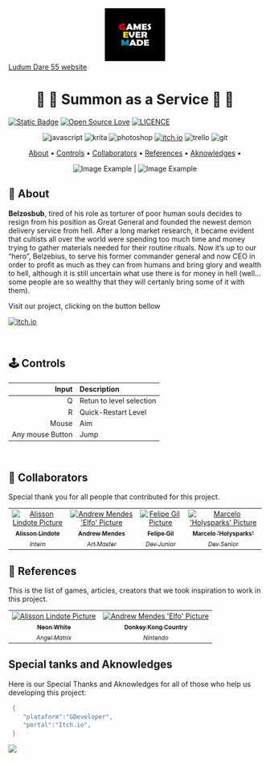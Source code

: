[JAVASCRIPT__BADGE]: https://img.shields.io/badge/Javascript-000?style=for-the-badge&logo=javascript
[KRITA__BADGE]: https://img.shields.io/badge/Krita-203759?style=for-the-badge&logo=krita&logoColor=EEF37B
[PHOTOSHOP__BADGE]: https://img.shields.io/badge/Adobe%20Photoshop-31A8FF?style=for-the-badge&logo=Adobe%20Photoshop&logoColor=black
[ITCHIO__BADGE]: https://img.shields.io/badge/Itch.io-FA5C5C?style=for-the-badge&logo=itchdotio&logoColor=white
[TRELLO__BADGE]: https://img.shields.io/badge/Trello-0052CC?style=for-the-badge&logo=trello&logoColor=white
[GIT__BADGE]: https://img.shields.io/badge/GIT-E44C30?style=for-the-badge&logo=git&logoColor=white

<div align='center'>
    <img src='.//GEM_logo.png' alt='GamesEverMade logo' width='120'>
</div>
<a align="center" href="https://ldjam.com/events/ludum-dare/55">Ludum Dare 55 website</a>
<h1 align="center" style="font-weight: bold;">👹 👹 Summon as a Service 👹 👹</h1>

[![Static Badge](https://img.shields.io/badge/Made_with-GDevelop-purple)](https://img.shields.io/badge/Made_with-GDevelop-purple)
[![Open Source Love](https://badges.frapsoft.com/os/v1/open-source.svg?v=102)](https://github.com/ellerbrock/open-source-badge/)
[![LICENCE](https://badges.frapsoft.com/os/mit/mit.svg?v=102)](https://github.com/ellerbrock/open-source-badge/)
<br>

<div align='center'>

![javascript][JAVASCRIPT__BADGE]
![krita][KRITA__BADGE]
![photoshop][PHOTOSHOP__BADGE]
[![itch.io][ITCHIO__BADGE]](https://games-ever-made.itch.io/saas-summoning-as-a-service)
![trello][TRELLO__BADGE]
![git][GIT__BADGE]

</div>

<p align="center">
 <a href="#about">About</a> • 
 <a href="#controls">Controls</a> • 
  <a href="#colab">Collaborators</a> •
 <a href="#references">References</a> •
 <a href="#aknowledges">Aknowledges</a> •
</p>

<p align="center">
    <img src="./game/example1.png" alt="Image Example" width="400px"></img> |
    <img src="./game/example2.png" alt="Image Example" width="400px"></img>
</p>

<h2 id="started">📌 About  </h2>

**Belzosbub**, tired of his role as torturer of poor human souls decides to resign from his position as Great General and founded the newest demon delivery service from hell. After a long market research, it became evident that cultists all over the world were spending too much time and money trying to gather materials needed for their routine rituals. Now it’s up to our “hero”, Belzebius, to serve his former commander general and now CEO in order to profit as much as they can from humans and bring glory and wealth to hell, although it is still uncertain what use there is for money in hell (well... some people are so wealthy that they will certanly bring some of it with them).

<p>Visit our project, clicking on the button bellow</p>

[![itch.io][ITCHIO__BADGE]](https://games-ever-made.itch.io/saas-summoning-as-a-service)

<br/>
<h2 id="controls">🕹️ Controls </h2>

| Input                   |        Description       |
|------------------------:|:-------------------------|
| Q                       | Retun to level selection |
| R                       | Quick-Restart Level      |
| Mouse                   | Aim                      |
| Any mouse Button        | Jump                     |


<br/>

<h2 id="colab">🤝 Collaborators</h2>

Special thank you for all people that contributed for this project.

<table>
  <tr>
    <td align="center">
      <a href="https://github.com/lindotex">
        <img src="https://avatars.githubusercontent.com/u/97451601?v=4" width="100px;" alt="Alisson Lindote Picture"/><br>
        <sub>
          <b>Alisson Lindote</b><br/>
          <i>Intern</i>
        </sub>
      </a>
    </td>
    <td align="center">
      <a href="https://github.com/andrew-mendes">
        <img src="https://avatars.githubusercontent.com/u/83541996?v=4" width="100px;" alt="Andrew Mendes 'Elfo' Picture"/><br>
        <sub>
          <b>Andrew Mendes</b><br/>
          <i>Art Master</i>
        </sub>
      </a>
    </td>
    <td align="center">
      <a href="https://github.com/fgil90">
        <img src="https://avatars.githubusercontent.com/u/81536290?v=4" width="100px;" alt="Felipe Gil Picture"/><br>
        <sub>
          <b>Felipe Gil</b><br/>
          <i>Dev Junior</i>
        </sub>
      </a>
    </td>
    <td align="center">
      <a href="https://github.com/MarceloLMoreira">
        <img src="https://avatars.githubusercontent.com/u/16151265?v=4" width="100px;" alt="Marcelo 'Holysparks' Picture"/><br>
        <sub>
          <b>Marcelo 'Holysparks'</b><br/>
          <i>Dev Senior</i>
        </sub>
      </a>
    </td>
  </tr>
</table>

<h2 id="references">📝 References </h2>

This is the list of games, articles, creators that we took inspiration to work in this project.
<table>
  <tr>
    <td align="center">
      <a href="https://store.steampowered.com/app/1533420/Neon_White/">
        <img src="https://image.api.playstation.com/vulcan/ap/rnd/202210/1823/rHI0zvvo70Cf1jxK7xgvIzsf.jpg" width="100px;" alt="Alisson Lindote Picture"/><br>
        <sub>
          <b>Neon White</b><br/>
          <i>Angel Matrix</i>
        </sub>
      </a>
    </td>
    <td align="center">
      <a href="https://www.nintendo.com/en-gb/Games/Super-Nintendo/Donkey-Kong-Country-276896.html">
        <img src="https://www.nintendo.com/eu/media/images/11_square_images/games_18/nintendo_switch_5/1x1_NSwitch_DonkeyKongCountryReturnsHD_image500w.jpg" width="100px;" alt="Andrew Mendes 'Elfo' Picture"/><br>
        <sub>
          <b>Donkey Kong Country</b><br/>
          <i>Nintendo</i>
        </sub>
      </a>
    </td>
  </tr>
</table>

<h2 id="aknowledges">Special tanks and Aknowledges</h2>

Here is our Special Thanks and Aknowledges for all of those who help us developing this project:

```cs
 {
    "plataform":"GDeveloper",
    "portal":"Itch.io",
 }
````

<img src="https://starchart.cc/GameCraftBuild/big-jam-five.svg">
